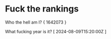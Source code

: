 # Fuck the rankings

Who the hell am I?
{ 1642073 }

What fucking year is it?
[ 2024-08-09T15:20:00Z ]
